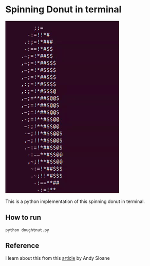 
# Spinning Donut in terminal
![alt text](sample.gif)

This is a python implementation of this spinning donut in terminal.

## How to run
```
python doughtnut.py
```
## Reference
I learn about this from this [article](https://www.a1k0n.net/2011/07/20/donut-math.html) by Andy Sloane
